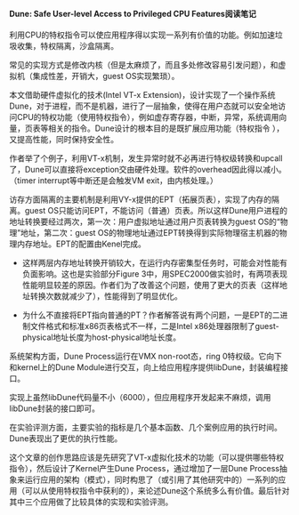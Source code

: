 #### Dune: Safe User-level Access to Privileged CPU Features阅读笔记

利用CPU的特权指令可以使应用程序得以实现一系列有价值的功能。例如加速垃圾收集，特权隔离，沙盒隔离。

常见的实现方式是修改内核（但是太麻烦了，而且多处修改容易引发问题），和虚拟机（集成性差，开销大，guest OS实现繁琐）。

本文借助硬件虚拟化的技术(Intel VT-x Extension)，设计实现了一个操作系统Dune，对于进程，而不是机器，进行了一层抽象，使得在用户态就可以安全地访问CPU的特权功能（使用特权指令），例如虚存寄存器，中断，异常，系统调用向量，页表等相关的指令。Dune设计的根本目的是既扩展应用功能（特权指令 ），又提高性能，同时保持安全性。

作者举了个例子，利用VT-x机制，发生异常时就不必再进行特权级转换和upcall了，Dune可以直接将exception交由硬件处理。软件的overhead因此得以减小。（timer interrupt等中断还是会触发VM exit，由内核处理。）

访存方面隔离的主要机制是利用VY-x提供的EPT（拓展页表），实现了内存的隔离。guest OS只能访问EPT，不能访问（普通）页表。所以这样Dune用户进程的地址转换要经过两次，第一次：用户虚拟地址通过用户页表转换为guest OS的“物理”地址，第二次：guest OS的物理地址通过EPT转换得到实际物理宿主机器的物理内存地址。EPT的配置由Kenel完成。

- 这样两层内存地址转换开销较大，在运行内存密集型任务时，可能会对性能有负面影响。这也是实验部分Figure 3中，用SPEC2000做实验时，有两项表现性能明显较差的原因。作者们为了改善这个问题，使用了更大的页表（这样地址转换次数就减少了），性能得到了明显优化。

- 为什么不直接将EPT指向普通的PT？作者解答说有两个问题，一是EPT的二进制文件格式和标准x86页表格式不一样，二是Intel x86处理器限制了guest-physical地址长度为host-physical地址长度。

系统架构方面，Dune Process运行在VMX non-root态，ring 0特权级。它向下和kernel上的Dune Module进行交互，向上给应用程序提供libDune，封装编程接口。

实现上虽然libDune代码量不小（6000），但应用程序开发起来不麻烦，调用libDune封装的接口即可。

在实验评测方面，主要实验的指标是几个基本函数、几个案例应用的执行时间。Dune表现出了更优的执行性能。

这个文章的创作思路应该是先研究了VT-x虚拟化技术的功能（可以提供哪些特权指令），然后设计了Kernel产生Dune Process，通过增加了一层Dune Process抽象来运行应用的架构（模式），同时构思了（或引用了其他研究中的）一系列的应用（可以从使用特权指令中获利的），来论述Dune这个系统多么有价值。最后针对其中三个应用做了比较具体的实现和实验评测。
